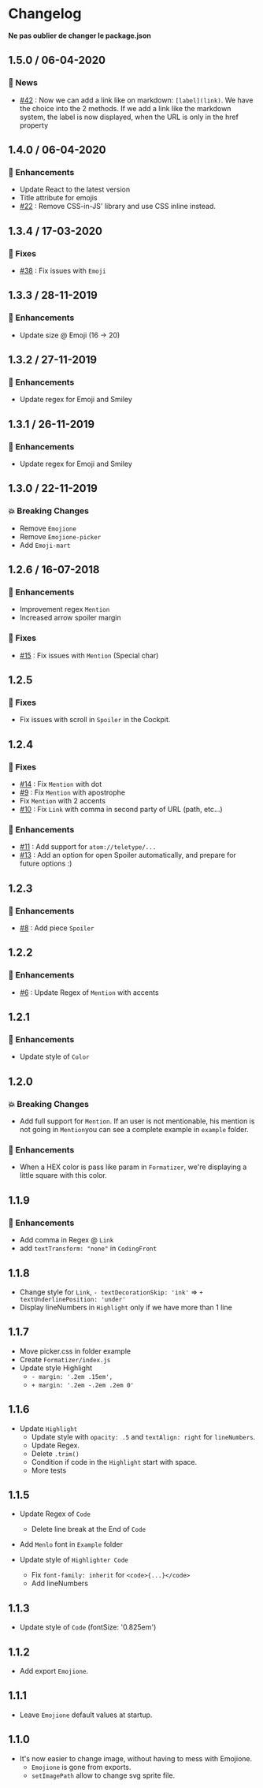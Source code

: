 # Changelog

**Ne pas oublier de changer le package.json**

## 1.5.0 / 06-04-2020

### 📰 News

- [#42](https://github.com/O-clock-Dev/formatizer/issues/42) : Now we can add a link like on markdown: `[label](link)`. We have the choice into the 2 methods. If we add a link like the markdown system, the label is now displayed, when the URL is only in the href property

## 1.4.0 / 06-04-2020

### 🎉 Enhancements

- Update React to the latest version
- Title attribute for emojis
- [#22](https://github.com/O-clock-Dev/formatizer/issues/22) : Remove CSS-in-JS' library and use CSS inline instead.

## 1.3.4 / 17-03-2020

### 🐛 Fixes

- [#38](https://github.com/O-clock-Dev/formatizer/issues/38) : Fix issues with `Emoji`

## 1.3.3 / 28-11-2019

### 🎉 Enhancements

- Update size @ Emoji (16 -> 20)

## 1.3.2 / 27-11-2019

### 🎉 Enhancements

- Update regex for Emoji and Smiley

## 1.3.1 / 26-11-2019

### 🎉 Enhancements

- Update regex for Emoji and Smiley

## 1.3.0 / 22-11-2019

### 💥 Breaking Changes

- Remove `Emojione`
- Remove `Emojione-picker`
- Add `Emoji-mart`

## 1.2.6 / 16-07-2018

### 🎉 Enhancements

- Improvement regex `Mention`
- Increased arrow spoiler margin

### 🐛 Fixes

- [#15](https://github.com/O-clock-Dev/formatizer/issues/15) : Fix issues with `Mention` (Special char)

## 1.2.5

### 🐛 Fixes

- Fix issues with scroll in `Spoiler` in the Cockpit.

## 1.2.4

### 🐛 Fixes

- [#14](https://github.com/O-clock-Dev/formatizer/issues/14) : Fix `Mention` with dot
- [#9](https://github.com/O-clock-Dev/formatizer/issues/9) : Fix `Mention` with apostrophe
- Fix `Mention` with 2 accents
- [#10](https://github.com/O-clock-Dev/formatizer/issues/10) : Fix `Link` with comma in second party of URL (path, etc...)

### 🎉 Enhancements

- [#11](https://github.com/O-clock-Dev/formatizer/issues/11) : Add support for `atom://teletype/...`
- [#13](https://github.com/O-clock-Dev/formatizer/issues/13) : Add an option for open Spoiler automatically, and prepare for future options :)

## 1.2.3

### 🎉 Enhancements

- [#8](https://github.com/O-clock-Dev/formatizer/issues/8) : Add piece `Spoiler`

## 1.2.2

### 🎉 Enhancements

- [#6](https://github.com/O-clock-Dev/formatizer/issues/6) : Update Regex of `Mention` with accents

## 1.2.1

### 🎉 Enhancements

- Update style of `Color`

## 1.2.0

### 💥 Breaking Changes

- Add full support for `Mention`. If an user is not mentionable, his mention is not going in `Mention`you can see a complete example in `example` folder.

### 🎉 Enhancements

- When a HEX color is pass like param in `Formatizer`, we're displaying a little square with this color.

## 1.1.9

### 🎉 Enhancements

- Add comma in Regex @ `Link`
- add `textTransform: "none"` in `CodingFront`

## 1.1.8

- Change style for `Link`, `- textDecorationSkip: 'ink'` => `+ textUnderlinePosition: 'under'`
- Display lineNumbers in `Highlight` only if we have more than 1 line

## 1.1.7

- Move picker.css in folder example
- Create `Formatizer/index.js`
- Update style Highlight
  - `- margin: '.2em .15em',`
  - `+ margin: '.2em -.2em .2em 0'`

## 1.1.6

- Update `Highlight`
  - Update style with `opacity: .5` and `textAlign: right` for `lineNumbers`.
  - Update Regex.
  - Delete `.trim()`
  - Condition if code in the `Highlight` start with space.
  - More tests

## 1.1.5

- Update Regex of `Code`

  - Delete line break at the End of `Code`

- Add `Menlo` font in `Example` folder
- Update style of `Highlighter Code`
  - Fix `font-family: inherit` for `<code>{...}</code>`
  - Add lineNumbers

## 1.1.3

- Update style of `Code` (fontSize: '0.825em')

## 1.1.2

- Add export `Emojione`.

## 1.1.1

- Leave `Emojione` default values at startup.

## 1.1.0

- It's now easier to change image, without having to mess with Emojione.
  - `Emojione` is gone from exports.
  - `setImagePath` allow to change svg sprite file.
